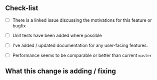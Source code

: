 Check-list
----------

 * [ ] There is a linked issue discussing the motivations for this feature or bugfix
 * [ ] Unit tests have been added where possible
 * [ ] I've added / updated documentation for any user-facing features.
 * [ ] Performance seems to be comparable or better than current `master`


What this change is adding / fixing
-----------------------------------
<!-- A high-level description of the changes.
Hopefully the commits are atomic and well described, but this is the overall
summary of the change, to other developers / maintainers, plus any TODOs. -->

